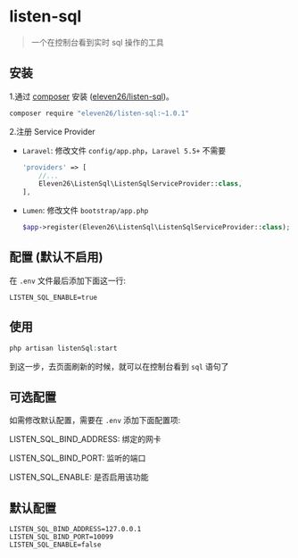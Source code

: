 # listen-sql

> 一个在控制台看到实时 sql 操作的工具

## 安装

1.通过 [composer](https://getcomposer.org/) 安装 ([eleven26/listen-sql](https://packagist.org/packages/eleven26/listen-sql))。

```bash
composer require "eleven26/listen-sql:~1.0.1"
```

2.注册 Service Provider

- `Laravel`: 修改文件 `config/app.php`，`Laravel 5.5+` 不需要
    ```php
    'providers' => [
        //...
        Eleven26\ListenSql\ListenSqlServiceProvider::class,
    ],
    ```

- `Lumen`: 修改文件 `bootstrap/app.php`
    ```php
    $app->register(Eleven26\ListenSql\ListenSqlServiceProvider::class);
    ```


## 配置 (默认不启用)

在 `.env` 文件最后添加下面这一行:

```
LISTEN_SQL_ENABLE=true
```


## 使用

```php
php artisan listenSql:start
```

到这一步，去页面刷新的时候，就可以在控制台看到 `sql` 语句了


## 可选配置

如需修改默认配置，需要在 `.env` 添加下面配置项:

LISTEN_SQL_BIND_ADDRESS: 绑定的网卡

LISTEN_SQL_BIND_PORT: 监听的端口

LISTEN_SQL_ENABLE: 是否启用该功能


## 默认配置

```
LISTEN_SQL_BIND_ADDRESS=127.0.0.1
LISTEN_SQL_BIND_PORT=10099
LISTEN_SQL_ENABLE=false
```